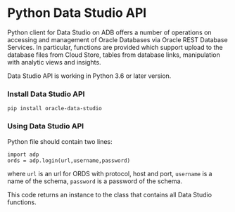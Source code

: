 # Python Data Studio API

Python client for Data Studio on ADB offers a number of operations on accessing and management of Oracle Databases via Oracle REST Database Services. In particular, functions are provided which support upload to the database files from Cloud Store, tables from database links, manipulation with analytic views and insights.

Data Studio API is working in Python 3.6 or later version.

### Install Data Studio API

	pip install oracle-data-studio


### Using Data Studio API

Python file should contain two lines:

	import adp
	ords = adp.login(url,username,password)

where `url` is an url for ORDS with protocol, host and port,
`username` is a name of the schema,
`password`  is a password of the schema.


This code returns an instance to the class that contains all Data Studio functions.
